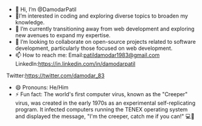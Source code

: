 - 👋 Hi, I’m @DamodarPatil
- 👀I’m interested in coding and
exploring diverse topics to broaden my knowledge. 
- 🌱 I’m currently transitioning away from web development and exploring new avenues to expand my expertise.
- 💞️ I’m looking to collaborate on open-source projects related to software development, particularly those focused on web development.
- 📫 How to reach me:
Email:patildamodar1983@gmail.com
LinkedIn:https://in.linkedin.com/in/damodarpatil

Twitter:https://twitter.com/damodar_83
- 😄 Pronouns: He/Him
- ⚡ Fun fact: The world's first computer virus, known as the "Creeper" virus, was created in the early 1970s as an experimental self-replicating program. It infected computers running the TENEX operating system and displayed the message, "I'm the creeper, catch me if you can!" 💻🦠

<!---
DamodarPatil/DamodarPatil is a ✨ special ✨ repository because its `README.md` (this file) appears on your GitHub profile.
You can click the Preview link to take a look at your changes.
--->
